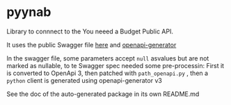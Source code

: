 # pyynab
Library to connnect to the You neeed a Budget Public API.


It uses the public Swagger file [here](https://api.youneedabudget.com/papi/spec-v1-swagger.json)
and [openapi-generator](https://github.com/OpenAPITools/openapi-generator/)

In the swagger file, some parameters accept `null` asvalues but are not marked as nullable,
to te Swagger spec needed some pre-processin: First it is converted to OpenApi 3, then patched with `path_openapi.py`
, then a `python` client is generated using openapi-generator v3 

See the doc of the auto-generated package in its own README.md